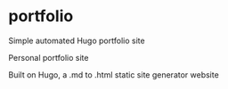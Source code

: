 # portfolio
Simple automated Hugo portfolio site

Personal portfolio site

Built on Hugo, a .md to .html static site generator website




